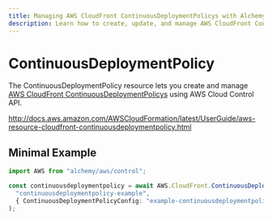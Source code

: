 ```yaml
---
title: Managing AWS CloudFront ContinuousDeploymentPolicys with Alchemy
description: Learn how to create, update, and manage AWS CloudFront ContinuousDeploymentPolicys using Alchemy Cloud Control.
---
```


# ContinuousDeploymentPolicy

The ContinuousDeploymentPolicy resource lets you create and manage [AWS CloudFront ContinuousDeploymentPolicys](https://docs.aws.amazon.com/cloudfront/latest/userguide/) using AWS Cloud Control API.

http://docs.aws.amazon.com/AWSCloudFormation/latest/UserGuide/aws-resource-cloudfront-continuousdeploymentpolicy.html

## Minimal Example

```ts
import AWS from "alchemy/aws/control";

const continuousdeploymentpolicy = await AWS.CloudFront.ContinuousDeploymentPolicy(
  "continuousdeploymentpolicy-example",
  { ContinuousDeploymentPolicyConfig: "example-continuousdeploymentpolicyconfig" }
);
```

